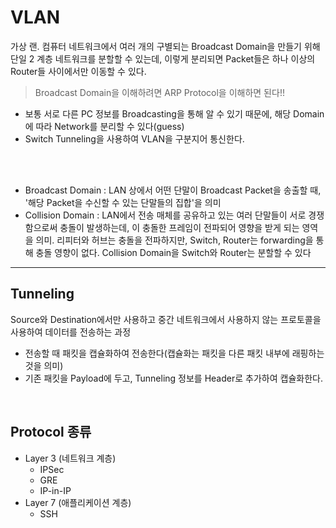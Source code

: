 # VLAN
가상 랜. 컴퓨터 네트워크에서 여러 개의 구별되는 Broadcast Domain을 만들기 위해 단일 2 계층 네트워크를 분할할 수 있는데, 이렇게 분리되면 Packet들은 하나 이상의 Router들 사이에서만 이동할 수 있다.
> Broadcast Domain을 이해하려면 ARP Protocol을 이해하면 된다!!
* 보통 서로 다른 PC 정보를 Broadcasting을 통해 알 수 있기 때문에, 해당 Domain에 따라 Network를 분리할 수 있다(guess)
* Switch Tunneling을 사용하여 VLAN을 구분지어 통신한다.
</br>
</br>

* Broadcast Domain : LAN 상에서 어떤 단말이 Broadcast Packet을 송출할 때, '해당 Packet을 수신할 수 있는 단말들의 집합'을 의미
* Collision Domain : LAN에서 전송 매체를 공유하고 있는 여러 단말들이 서로 경쟁함으로써 충돌이 발생하는데, 이 충돌한 프레임이 전파되어 영향을 받게 되는 영역을 의미. 리피터와 허브는 충돌을 전파하지만, Switch, Router는 forwarding을 통해 충돌 영향이 없다. Collision Domain을 Switch와 Router는 분할할 수 있다

---
## Tunneling
Source와 Destination에서만 사용하고 중간 네트워크에서 사용하지 않는 프로토콜을 사용하여 데이터를 전송하는 과정
* 전송할 때 패킷을 캡슐화하여 전송한다(캡슐화는 패킷을 다른 패킷 내부에 래핑하는 것을 의미)
* 기존 패킷을 Payload에 두고, Tunneling 정보를 Header로 추가하여 캡슐화한다.
</br>

## Protocol 종류
* Layer 3 (네트워크 계층)
    * IPSec 
    * GRE
    * IP-in-IP
* Layer 7 (애플리케이션 계층)
    * SSH
